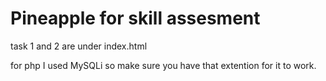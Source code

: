 # Pineapple for skill assesment

task 1 and 2 are under index.html

for php I used MySQLi so make sure you have that extention for it to work.

